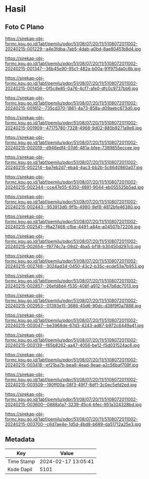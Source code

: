# Hasil

## Foto C Plano

https://sirekap-obj-formc.kpu.go.id/1abf/pemilu/pdpr/51/08/07/20/11/5108072011002-20240215-001229--a4e3fdba-7ab5-4dab-a0bd-8ae80451b8d4.jpg

https://sirekap-obj-formc.kpu.go.id/1abf/pemilu/pdpr/51/08/07/20/11/5108072011002-20240215-001347--36b45e90-95c1-482a-b00a-91f975da0c6b.jpg

https://sirekap-obj-formc.kpu.go.id/1abf/pemilu/pdpr/51/08/07/20/11/5108072011002-20240215-001456--0f5c8e85-0a76-4cf7-afe0-dfc0c9737bb6.jpg

https://sirekap-obj-formc.kpu.go.id/1abf/pemilu/pdpr/51/08/07/20/11/5108072011002-20240215-001612--735cd370-1861-4a73-858a-d09aebc673d0.jpg

https://sirekap-obj-formc.kpu.go.id/1abf/pemilu/pdpr/51/08/07/20/11/5108072011002-20240215-001909--47175780-7328-4968-9d02-885b9271a9e6.jpg

https://sirekap-obj-formc.kpu.go.id/1abf/pemilu/pdpr/51/08/07/20/11/5108072011002-20240215-002019--d946edf4-07d6-481a-bfee-7389855eccee.jpg

https://sirekap-obj-formc.kpu.go.id/1abf/pemilu/pdpr/51/08/07/20/11/5108072011002-20240215-002214--ba7eb2d7-eba4-4ac3-bb2b-5c6640860a07.jpg

https://sirekap-obj-formc.kpu.go.id/1abf/pemilu/pdpr/51/08/07/20/11/5108072011002-20240215-002344--cce47e55-6350-4891-9044-eb055525b5ad.jpg

https://sirekap-obj-formc.kpu.go.id/1abf/pemilu/pdpr/51/08/07/20/11/5108072011002-20240215-002443--953913d6-9f1b-4980-9ef8-4812bfe46380.jpg

https://sirekap-obj-formc.kpu.go.id/1abf/pemilu/pdpr/51/08/07/20/11/5108072011002-20240215-002541--f6a27468-cfbe-4491-a84e-a04507b72206.jpg

https://sirekap-obj-formc.kpu.go.id/1abf/pemilu/pdpr/51/08/07/20/11/5108072011002-20240215-002654--f9774c7a-09d2-4ba5-bf18-b30450d297c0.jpg

https://sirekap-obj-formc.kpu.go.id/1abf/pemilu/pdpr/51/08/07/20/11/5108072011002-20240215-002748--3024ad34-0450-43c2-b35c-ecde53a7b953.jpg

https://sirekap-obj-formc.kpu.go.id/1abf/pemilu/pdpr/51/08/07/20/11/5108072011002-20240215-002857--26efd8d4-f535-408f-a912-1e47b6dc7013.jpg

https://sirekap-obj-formc.kpu.go.id/1abf/pemilu/pdpr/51/08/07/20/11/5108072011002-20240215-002953--01393e15-3686-45d6-90dc-d38f9f0a7888.jpg

https://sirekap-obj-formc.kpu.go.id/1abf/pemilu/pdpr/51/08/07/20/11/5108072011002-20240215-003047--be3968de-67d3-4243-ad87-b972c6449a41.jpg

https://sirekap-obj-formc.kpu.go.id/1abf/pemilu/pdpr/51/08/07/20/11/5108072011002-20240215-003139--f65b8262-aa47-4056-be12-f5d031524ac6.jpg

https://sirekap-obj-formc.kpu.go.id/1abf/pemilu/pdpr/51/08/07/20/11/5108072011002-20240215-003418--ef21ba7b-bea8-4ead-9eae-a2c56baf709f.jpg

https://sirekap-obj-formc.kpu.go.id/1abf/pemilu/pdpr/51/08/07/20/11/5108072011002-20240215-003509--190ff00a-08f3-49f7-8df1-3c0ec5efd2ed.jpg

https://sirekap-obj-formc.kpu.go.id/1abf/pemilu/pdpr/51/08/07/20/11/5108072011002-20240215-003600--0888a1a7-3239-45c4-bfec-951a324328bd.jpg

https://sirekap-obj-formc.kpu.go.id/1abf/pemilu/pdpr/51/08/07/20/11/5108072011002-20240215-003700--c6d7ae4e-1d5d-4bd8-b689-da51712a25e3.jpg


## Metadata

| Key        | Value               |
| ---------- | ------------------- |
| Time Stamp | 2024-02-17 13:05:41 |
| Kode Dapil | 5101                |



